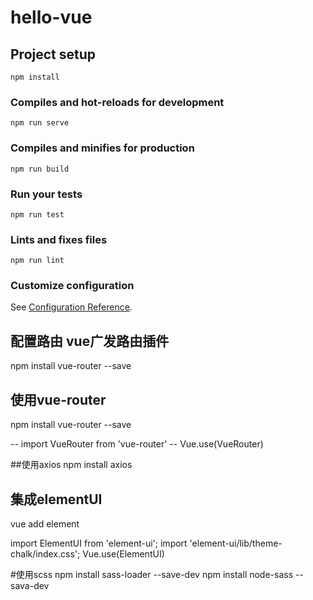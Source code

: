# hello-vue

## Project setup
```
npm install
```

### Compiles and hot-reloads for development
```
npm run serve
```

### Compiles and minifies for production
```
npm run build
```

### Run your tests
```
npm run test
```

### Lints and fixes files
```
npm run lint
```

### Customize configuration
See [Configuration Reference](https://cli.vuejs.org/config/).

## 配置路由 vue广发路由插件 

npm install vue-router --save

## 使用vue-router
npm install vue-router --save

-- import VueRouter from 'vue-router'
-- Vue.use(VueRouter)

##使用axios
npm install axios

## 集成elementUI

vue add element

import ElementUI from 'element-ui';
import 'element-ui/lib/theme-chalk/index.css';
Vue.use(ElementUI)

#使用scss
npm  install sass-loader --save-dev
npm install node-sass --sava-dev